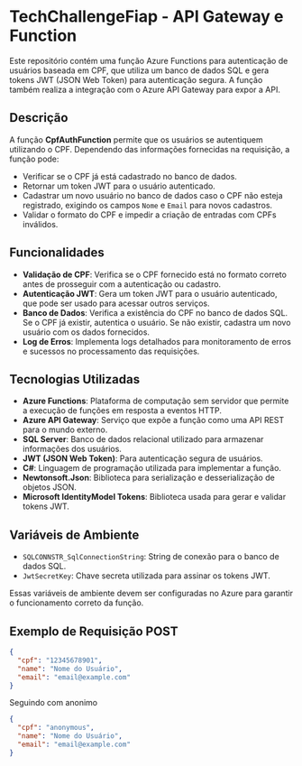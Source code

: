 # TechChallengeFiap - API Gateway e Function

Este repositório contém uma função Azure Functions para autenticação de usuários baseada em CPF, que utiliza um banco de dados SQL e gera tokens JWT (JSON Web Token) para autenticação segura. A função também realiza a integração com o Azure API Gateway para expor a API.

## Descrição

A função **CpfAuthFunction** permite que os usuários se autentiquem utilizando o CPF. Dependendo das informações fornecidas na requisição, a função pode:

- Verificar se o CPF já está cadastrado no banco de dados.
- Retornar um token JWT para o usuário autenticado.
- Cadastrar um novo usuário no banco de dados caso o CPF não esteja registrado, exigindo os campos `Nome` e `Email` para novos cadastros.
- Validar o formato do CPF e impedir a criação de entradas com CPFs inválidos.

## Funcionalidades

- **Validação de CPF**: Verifica se o CPF fornecido está no formato correto antes de prosseguir com a autenticação ou cadastro.
- **Autenticação JWT**: Gera um token JWT para o usuário autenticado, que pode ser usado para acessar outros serviços.
- **Banco de Dados**: Verifica a existência do CPF no banco de dados SQL. Se o CPF já existir, autentica o usuário. Se não existir, cadastra um novo usuário com os dados fornecidos.
- **Log de Erros**: Implementa logs detalhados para monitoramento de erros e sucessos no processamento das requisições.

## Tecnologias Utilizadas

- **Azure Functions**: Plataforma de computação sem servidor que permite a execução de funções em resposta a eventos HTTP.
- **Azure API Gateway**: Serviço que expõe a função como uma API REST para o mundo externo.
- **SQL Server**: Banco de dados relacional utilizado para armazenar informações dos usuários.
- **JWT (JSON Web Token)**: Para autenticação segura de usuários.
- **C#**: Linguagem de programação utilizada para implementar a função.
- **Newtonsoft.Json**: Biblioteca para serialização e desserialização de objetos JSON.
- **Microsoft IdentityModel Tokens**: Biblioteca usada para gerar e validar tokens JWT.


## Variáveis de Ambiente

- `SQLCONNSTR_SqlConnectionString`: String de conexão para o banco de dados SQL.
- `JwtSecretKey`: Chave secreta utilizada para assinar os tokens JWT.

Essas variáveis de ambiente devem ser configuradas no Azure para garantir o funcionamento correto da função.

## Exemplo de Requisição POST

```json
{
  "cpf": "12345678901",
  "name": "Nome do Usuário",
  "email": "email@example.com"
}
```

Seguindo com anonimo 
```json
{
  "cpf": "anonymous",
  "name": "Nome do Usuário",
  "email": "email@example.com"
}
```
